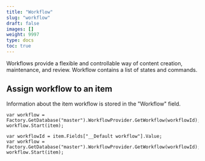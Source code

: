 ```yaml
---
title: "Workflow"
slug: "workflow"
draft: false
images: []
weight: 9997
type: docs
toc: true
---
```


Workflows provide a flexible and controllable way of content creation, maintenance, and review. Workflow contains a list of states and commands.

## Assign workflow to an item
Information about the item workflow is stored in the "Workflow" field. 

    var workflow = Factory.GetDatabase("master").WorkflowProvider.GetWorkflow(workflowId);
    workflow.Start(item);

    var workflowId = item.Fields["__Default workflow"].Value;
    var workflow = Factory.GetDatabase("master").WorkflowProvider.GetWorkflow(workflowId);
    workflow.Start(item);

